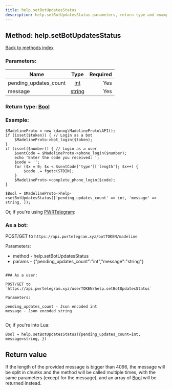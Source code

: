 ```yaml
---
title: help.setBotUpdatesStatus
description: help.setBotUpdatesStatus parameters, return type and example
---
```

## Method: help.setBotUpdatesStatus  
[Back to methods index](index.md)


### Parameters:

| Name     |    Type       | Required |
|----------|:-------------:|---------:|
|pending\_updates\_count|[int](../types/int.md) | Yes|
|message|[string](../types/string.md) | Yes|


### Return type: [Bool](../types/Bool.md)

### Example:


```
$MadelineProto = new \danog\MadelineProto\API();
if (isset($token)) { // Login as a bot
    $MadelineProto->bot_login($token);
}
if (isset($number)) { // Login as a user
    $sentCode = $MadelineProto->phone_login($number);
    echo 'Enter the code you received: ';
    $code = '';
    for ($x = 0; $x < $sentCode['type']['length']; $x++) {
        $code .= fgetc(STDIN);
    }
    $MadelineProto->complete_phone_login($code);
}

$Bool = $MadelineProto->help->setBotUpdatesStatus(['pending_updates_count' => int, 'message' => string, ]);
```

Or, if you're using [PWRTelegram](https://pwrtelegram.xyz):

### As a bot:

POST/GET to `https://api.pwrtelegram.xyz/botTOKEN/madeline`

Parameters:

* method - help.setBotUpdatesStatus
* params - {"pending_updates_count":"int","message":"string"}

```

### As a user:

POST/GET to `https://api.pwrtelegram.xyz/userTOKEN/help.setBotUpdatesStatus`

Parameters:

pending_updates_count - Json encoded int
message - Json encoded string


```

Or, if you're into Lua:

```
Bool = help.setBotUpdatesStatus({pending_updates_count=int, message=string, })
```


## Return value 

If the length of the provided message is bigger than 4096, the message will be split in chunks and the method will be called multiple times, with the same parameters (except for the message), and an array of [Bool](../types/Bool.md) will be returned instead.


